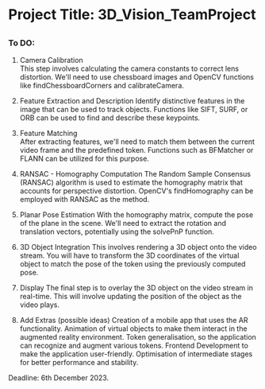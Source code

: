 # Project Title: 3D_Vision_TeamProject

## 


### To DO:
1. Camera Calibration			
   This step involves calculating the camera constants to correct lens distortion. 
   We'll need to use chessboard images and OpenCV functions like findChessboardCorners and calibrateCamera.

2. Feature Extraction and Description
   Identify distinctive features in the image that can be used to track objects. 
   Functions like SIFT, SURF, or ORB can be used to find and describe these keypoints.

3. Feature Matching 		
   After extracting features, we'll need to match them between the current video frame and the predefined token. 
   Functions such as BFMatcher or FLANN can be utilized for this purpose.

4. RANSAC - Homography Computation
   The Random Sample Consensus (RANSAC) algorithm is used to estimate the homography matrix that accounts for 
   perspective distortion. OpenCV's findHomography can be employed with RANSAC as the method.

5. Planar Pose Estimation
   With the homography matrix, compute the pose of the plane in the scene. 
   We'll need to extract the rotation and translation vectors, potentially using the solvePnP function.

6. 3D Object Integration
   This involves rendering a 3D object onto the video stream. You will have to transform the 3D coordinates 
   of the virtual object to match the pose of the token using the previously computed pose.

7. Display 
   The final step is to overlay the 3D object on the video stream in real-time. 
   This will involve updating the position of the object as the video plays.

8. Add Extras (possible ideas)
   Creation of a mobile app that uses the AR functionality.
   Animation of virtual objects to make them interact in the augmented reality environment.
   Token generalisation, so the application can recognize and augment various tokens.
   Frontend Development to make the application user-friendly.
   Optimisation of intermediate stages for better performance and stability.


Deadline: 6th December 2023.